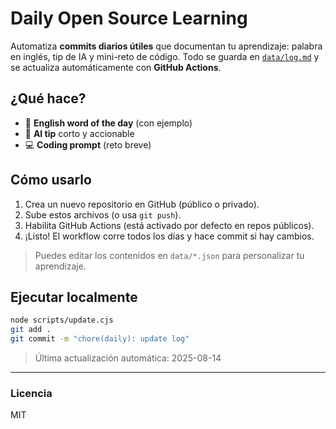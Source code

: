 # Daily Open Source Learning

Automatiza **commits diarios útiles** que documentan tu aprendizaje: palabra en inglés, tip de IA y mini-reto de código.
Todo se guarda en [`data/log.md`](data/log.md) y se actualiza automáticamente con **GitHub Actions**.

## ¿Qué hace?
- 📗 **English word of the day** (con ejemplo)
- 🤖 **AI tip** corto y accionable
- 💻 **Coding prompt** (reto breve)

## Cómo usarlo
1. Crea un nuevo repositorio en GitHub (público o privado).
2. Sube estos archivos (o usa `git push`).
3. Habilita GitHub Actions (está activado por defecto en repos públicos).
4. ¡Listo! El workflow corre todos los días y hace commit si hay cambios.

> Puedes editar los contenidos en `data/*.json` para personalizar tu aprendizaje.

## Ejecutar localmente
```bash
node scripts/update.cjs
git add .
git commit -m "chore(daily): update log"
```


> Última actualización automática: 2025-08-14

---

### Licencia
MIT
